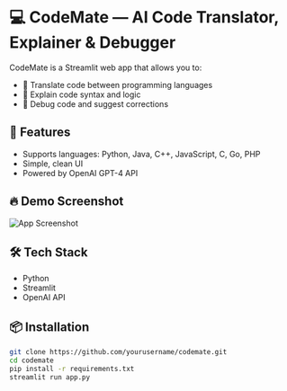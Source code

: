 # 💻 CodeMate — AI Code Translator, Explainer & Debugger

CodeMate is a Streamlit web app that allows you to:
- 🔁 Translate code between programming languages
- 📖 Explain code syntax and logic
- 🐞 Debug code and suggest corrections

## 🚀 Features
- Supports languages: Python, Java, C++, JavaScript, C, Go, PHP
- Simple, clean UI
- Powered by OpenAI GPT-4 API

## 🔥 Demo Screenshot
![App Screenshot](https://via.placeholder.com/800x400.png)

## 🛠️ Tech Stack
- Python
- Streamlit
- OpenAI API

## 📦 Installation
```bash
git clone https://github.com/yourusername/codemate.git
cd codemate
pip install -r requirements.txt
streamlit run app.py
